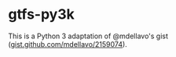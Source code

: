 gtfs-py3k
=========

This is a Python 3 adaptation of @mdellavo's gist ([gist.github.com/mdellavo/2159074](gist.github.com/mdellavo/2159074)).
